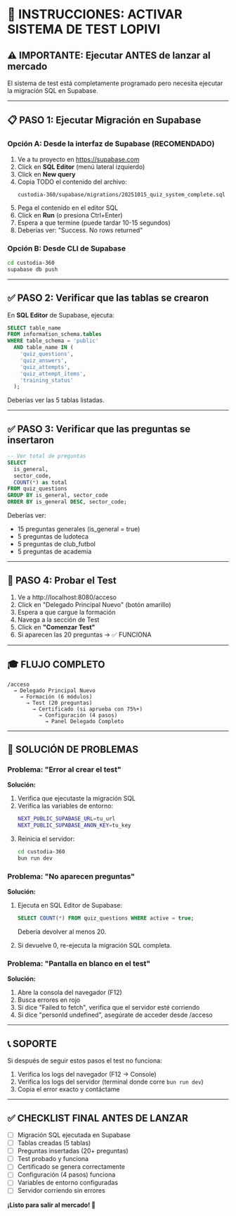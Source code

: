 # 🎯 INSTRUCCIONES: ACTIVAR SISTEMA DE TEST LOPIVI

## ⚠️ IMPORTANTE: Ejecutar ANTES de lanzar al mercado

El sistema de test está completamente programado pero necesita ejecutar la migración SQL en Supabase.

---

## 📋 PASO 1: Ejecutar Migración en Supabase

### Opción A: Desde la interfaz de Supabase (RECOMENDADO)

1. Ve a tu proyecto en https://supabase.com
2. Click en **SQL Editor** (menú lateral izquierdo)
3. Click en **New query**
4. Copia TODO el contenido del archivo:
   ```
   custodia-360/supabase/migrations/20251015_quiz_system_complete.sql
   ```
5. Pega el contenido en el editor SQL
6. Click en **Run** (o presiona Ctrl+Enter)
7. Espera a que termine (puede tardar 10-15 segundos)
8. Deberías ver: "Success. No rows returned"

### Opción B: Desde CLI de Supabase

```bash
cd custodia-360
supabase db push
```

---

## ✅ PASO 2: Verificar que las tablas se crearon

En **SQL Editor** de Supabase, ejecuta:

```sql
SELECT table_name
FROM information_schema.tables
WHERE table_schema = 'public'
  AND table_name IN (
    'quiz_questions',
    'quiz_answers',
    'quiz_attempts',
    'quiz_attempt_items',
    'training_status'
  );
```

Deberías ver las 5 tablas listadas.

---

## ✅ PASO 3: Verificar que las preguntas se insertaron

```sql
-- Ver total de preguntas
SELECT
  is_general,
  sector_code,
  COUNT(*) as total
FROM quiz_questions
GROUP BY is_general, sector_code
ORDER BY is_general DESC, sector_code;
```

Deberías ver:
- 15 preguntas generales (is_general = true)
- 5 preguntas de ludoteca
- 5 preguntas de club_futbol
- 5 preguntas de academia

---

## 🚀 PASO 4: Probar el Test

1. Ve a http://localhost:8080/acceso
2. Click en "Delegado Principal Nuevo" (botón amarillo)
3. Espera a que cargue la formación
4. Navega a la sección de Test
5. Click en **"Comenzar Test"**
6. Si aparecen las 20 preguntas → ✅ FUNCIONA

---

## 🎓 FLUJO COMPLETO

```
/acceso
  → Delegado Principal Nuevo
    → Formación (6 módulos)
      → Test (20 preguntas)
        → Certificado (si aprueba con 75%+)
          → Configuración (4 pasos)
            → Panel Delegado Completo
```

---

## 🐛 SOLUCIÓN DE PROBLEMAS

### Problema: "Error al crear el test"

**Solución:**
1. Verifica que ejecutaste la migración SQL
2. Verifica las variables de entorno:
   ```bash
   NEXT_PUBLIC_SUPABASE_URL=tu_url
   NEXT_PUBLIC_SUPABASE_ANON_KEY=tu_key
   ```
3. Reinicia el servidor:
   ```bash
   cd custodia-360
   bun run dev
   ```

### Problema: "No aparecen preguntas"

**Solución:**
1. Ejecuta en SQL Editor de Supabase:
   ```sql
   SELECT COUNT(*) FROM quiz_questions WHERE active = true;
   ```
   Debería devolver al menos 20.

2. Si devuelve 0, re-ejecuta la migración SQL completa.

### Problema: "Pantalla en blanco en el test"

**Solución:**
1. Abre la consola del navegador (F12)
2. Busca errores en rojo
3. Si dice "Failed to fetch", verifica que el servidor esté corriendo
4. Si dice "personId undefined", asegúrate de acceder desde /acceso

---

## 📞 SOPORTE

Si después de seguir estos pasos el test no funciona:

1. Verifica los logs del navegador (F12 → Console)
2. Verifica los logs del servidor (terminal donde corre `bun run dev`)
3. Copia el error exacto y contáctame

---

## ✅ CHECKLIST FINAL ANTES DE LANZAR

- [ ] Migración SQL ejecutada en Supabase
- [ ] Tablas creadas (5 tablas)
- [ ] Preguntas insertadas (20+ preguntas)
- [ ] Test probado y funciona
- [ ] Certificado se genera correctamente
- [ ] Configuración (4 pasos) funciona
- [ ] Variables de entorno configuradas
- [ ] Servidor corriendo sin errores

**¡Listo para salir al mercado! 🚀**
